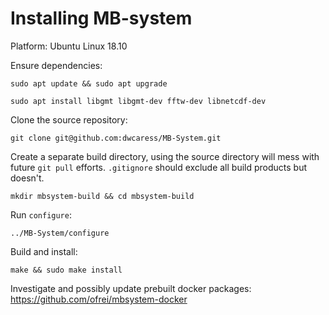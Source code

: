 # Installing MB-system

Platform: Ubuntu Linux 18.10

Ensure dependencies:

`sudo apt update && sudo apt upgrade`

`sudo apt install libgmt libgmt-dev fftw-dev libnetcdf-dev`

Clone the source repository:

`git clone git@github.com:dwcaress/MB-System.git`

Create a separate build directory, using the source directory will mess with future `git pull` efforts. `.gitignore` should exclude all build products but doesn't.

`mkdir mbsystem-build && cd mbsystem-build`

Run `configure`:

`../MB-System/configure`

Build and install:

`make && sudo make install`

Investigate and possibly update prebuilt docker packages: https://github.com/ofrei/mbsystem-docker
